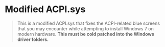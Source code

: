 # Modified ACPI.sys

> This is a modified ACPI.sys that fixes the ACPI-related blue screens that you may encounter while attempting to install Windows 7 on modern hardware. **This must be cold patched into the Windows driver folders.**